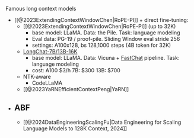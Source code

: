 Famous long context models

- [[@2023ExtendingContextWindowChen|RoPE-PI]] + direct fine-tuning:
    - [[@2023ExtendingContextWindowChen|RoPE-PI]] (up to 32K)
        - base model: LLaMA. Data: the Pile. Task: language modeling
        - Eval data: PG-19 / proof-pile. Sliding Window eval stride 256
        - settings: A100x128, bs 128,1000 steps (4B token for 32K)
    - [LongChat-7B/13B-16K](https://lmsys.org/blog/2023-06-29-longchat/#step-2-finetuning-on-curated-conversation-data)
        - base model: LLaMA. Data: Vicuna + [FastChat](https://github.com/lm-sys/FastChat) pipeline. Task: language modeling
        - cost: A100 \$3/h 7B: \$300 13B: \$700
    - NTK-aware
        - CodeLLaMA
    - [[@2023YaRNEfficientContextPeng|YaRN]]
- ABF
    - 
    - [[@2024DataEngineeringScalingFu|Data Engineering for Scaling Language Models to 128K Context, 2024]]
